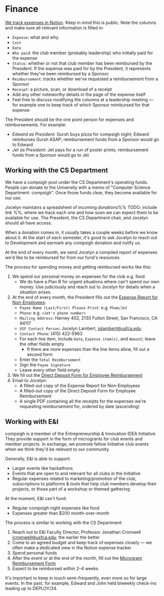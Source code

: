 # Finance

[We track expenses in Notion](https://www.notion.so/compsigh/expense-tracker-7e1fc8c3a507491e9439cce0d13cb1bc). Keep in mind this is public. Note the columns and make sure all relevant information is filled in:

- `Expense`: what and why
- `Cost`
- `Date`
- `Who paid`: the club member (probably leadership) who initially paid for the expense
- `Status`: whether or not that club member has been reimbursed by the President. If the expense was paid for by the President, it represents whether they've been reimbursed by a Sponsor.
- `Reimbursement`: tracks whether we've requested a reimbursement from a Sponsor
- `Receipt`: a picture, scan, or download of a receipt
- Add any other noteworthy details in the page of the expense itself
- Feel free to discuss modifying the columns at a leadership meeting — for example one to keep track of which Sponsor reimbursed for that expense

The President should be the one point person for expenses and reimbursements. For example:

- _Edward as President:_ Gursh buys pizza for compsigh night; Edward reimburses Gursh ASAP; reimbursement funds from a Sponsor would go to Edward
- _Jet as President:_ Jet pays for a run of poster prints; reimbursement funds from a Sponsor would go to Jet

## Working with the CS Department

We have a compsigh pool under the CS Department's operating funds. People can donate to the University with a memo of "Computer Science Department: compsigh". Once those funds clear, they become available for our use.

Jocelyn maintains a spreadsheet of incoming donations%% TODO: include link %%, where we track each one and how soon we can expect them to be available for use. The President, the CS Department chair, and Jocelyn should all have access.

When a donation comes in, it usually takes a couple weeks before we know about it. At the start of each semester, it's good to ask Jocelyn to reach out to Development and earmark any compsigh donation and notify us.

At the end of every month, we send Jocelyn a compiled report of expenses we'd like to be reimbursed for from our fund's resources.

The process for spending money and getting reimbursed works like this:

1. We spend our personal money on expenses for the club e.g. food
   - We do have a Plan B for urgent situations where can't spend our own money. Use judiciously and reach out to Jocelyn for details when a situation arises.
2. At the end of every month, the President fills out the [Expense Report for Non-Employees](Expense%20Report%20for%20Non-Employees.pdf):
   - `Payee Name (Last/First) Please Print`: e.g. `Pham/Jet`
   - `Phone`: e.g. `<Jet's phone number>`
   - `Mailing Address`: Harney 402, 2130 Fulton Street, San Francisco, CA 94117
   - `USF Contact Person`: Jocelyn Lambert, jqlambert@usfca.edu
   - `Contact Phone`: (415) 422-5983
   - For each line item, include `Date`, `Expense item(s)`, and `Amount`; leave the other fields empty
     - If there are more expenses than the line items allow, fill out a second form
   - Enter the `Total Reimbursement`
   - Sign the `Payee Signature`
   - Leave every other field empty
3. We fill out the [Direct Deposit Form for Employee Reimbursement](Direct%20Deposit%20Form%20for%20Employee%20Reimbursement.pdf)
4. Email to Jocelyn:
   - A filled-out copy of the Expense Report for Non-Employees
   - A filled-out copy of the Direct Deposit Form for Employee Reimbursement
   - A single PDF containing all the receipts for the expenses we're requesting reimbursement for, ordered by date (ascending)

## Working with E&I

compsigh is a member of the Entrepreneurship & Innovation IDEA Initiative. They provide support in the form of microgrants for club events and member projects. In exchange, we promote fellow Initiative club events when we think they'd be relevant to our community.

Generally, E&I is able to support:

- Larger events like hackathons
- Events that are open to and relevant for all clubs in the Initiative
- Regular expenses related to marketing/promotion of the club, subscriptions to platforms & tools that help club members develop their projects, or those part of a workshop or themed gathering

At the moment, E&I can't fund:

- Regular compsigh night expenses like food
- Expenses greater than $200 month-over-month

The process is similar to working with the CS Department:

1. Reach out to E&I Faculty Director, Professor Jonathan Cromwell jcromwell@usfca.edu; the earlier the better
2. Come to an agreed budget and keep track of expenses closely — we often make a dedicated view in the Notion expense tracker
3. Spend personal funds
4. After the event or at the end of the month, fill out the [Microgrant Reimbursement Form](https://docs.google.com/forms/d/e/1FAIpQLSdLx63OmLwH1i82_muf0PEfhyGUv8Qvd0KhMnF4X2uIdZELSg/viewform)
5. Expect to be reimbursed within 2–4 weeks

It's important to keep in touch semi-frequently, even more so for large events. In the past, for example, Edward and John held biweekly check-ins leading up to DEPLOY/24.
